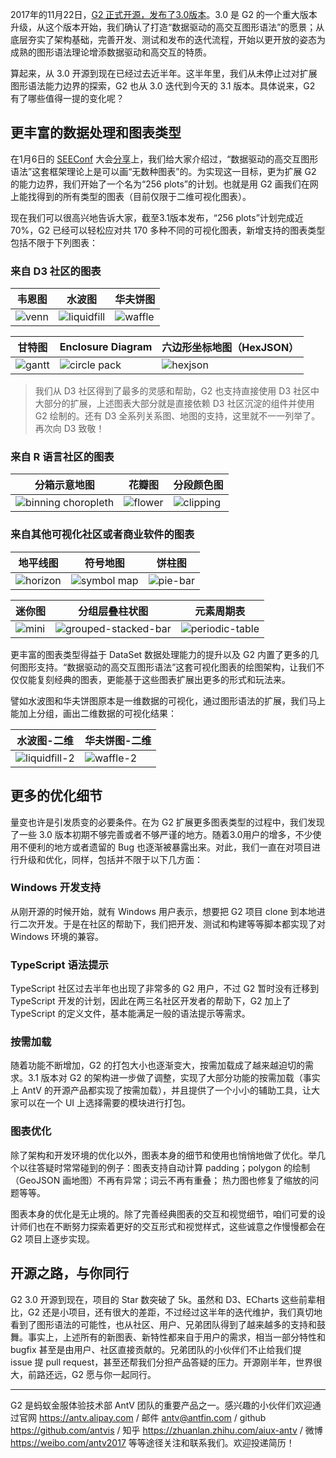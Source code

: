 <!--
index: 10
title: G2 3.1：在路上
authors:
  - name: 绝云
    avatar: ${assets}/image/members/jueyun.png
date: "2018-05-25"
landscape: https://gw.alipayobjects.com/zos/rmsportal/UwbfRnqJsMynLgzwtdmn.png
-->

2017年的11月22日，[G2 正式开源，发布了3.0版本](https://antv.alipay.com/zh-cn/vis/blog/antv-3.0-releasing.html)。3.0 是 G2 的一个重大版本升级，从这个版本开始，我们确认了打造“数据驱动的高交互图形语法”的愿景；从底层夯实了架构基础，完善开发、测试和发布的迭代流程，开始以更开放的姿态为成熟的图形语法理论增添数据驱动和高交互的特质。

算起来，从 3.0 开源到现在已经过去近半年。这半年里，我们从未停止过对扩展图形语法能力边界的探索，G2 也从 3.0 迭代到今天的 3.1 版本。具体说来，G2 有了哪些值得一提的变化呢？

## 更丰富的数据处理和图表类型

在1月6日的 [SEEConf](https://seeconf.alipay.com/) 大会[分享](https://zhuanlan.zhihu.com/p/32178892)上，我们给大家介绍过，“数据驱动的高交互图形语法”这套框架理论上是可以画“无数种图表”的。为实现这一目标，更为扩展 G2 的能力边界，我们开始了一个名为“256 plots”的计划。也就是用 G2 画我们在网上能找得到的所有类型的图表（目前仅限于二维可视化图表）。

现在我们可以很高兴地告诉大家，截至3.1版本发布，“256 plots”计划完成近70%，G2 已经可以轻松应对共 170 多种不同的可视化图表，新增支持的图表类型包括不限于下列图表：

### 来自 D3 社区的图表


| 韦恩图 | 水波图 | 华夫饼图 |
| -------- | -------- | -------- |
| ![venn](https://lark.alipay.com/attachments/lark/0/2018/png/619/1526047743911-4318f1ae-a510-4196-8e56-7fa3d09923e6.png)  | ![liquidfill](https://lark.alipay.com/attachments/lark/0/2018/png/619/1526050389093-e58844b0-9a61-4b66-9b6b-7ab7d0fc1e45.png)   | ![waffle](https://lark.alipay.com/attachments/lark/0/2018/png/619/1526047855852-a0810496-552a-41d9-8117-27ea73ed7b6c.png)  |


| 甘特图 | Enclosure Diagram | 六边形坐标地图（HexJSON） |
| -------- | -------- | -------- |
| ![gantt](https://lark.alipay.com/attachments/lark/0/2018/png/619/1526048017467-6c529412-00c0-4d1b-b42e-79447cccb703.png)  | ![circle pack](https://lark.alipay.com/attachments/lark/0/2018/png/619/1526048302687-d003b81a-4144-43c7-95c3-24eb7a7fca16.png)  | ![hexjson](https://lark.alipay.com/attachments/lark/0/2018/png/619/1526048883611-fbb2c714-155a-4e26-ab19-e1b5dba54022.png)  |

> 我们从 D3 社区得到了最多的灵感和帮助，G2 也支持直接使用 D3 社区中大部分的扩展，上述图表大部分就是直接依赖 D3 社区沉淀的组件并使用 G2 绘制的。还有 D3 全系列关系图、地图的支持，这里就不一一列举了。再次向 D3 致敬！

### 来自 R 语言社区的图表

| 分箱示意地图 | 花瓣图 | 分段颜色图 |
| -------- | -------- | -------- |
| ![binning choropleth](https://lark.alipay.com/attachments/lark/0/2018/png/619/1526049255482-2f817a1d-c16c-4da6-b9f9-07b00cf0da38.png)  | ![flower](https://lark.alipay.com/attachments/lark/0/2018/png/619/1526049391318-c132748c-b58d-495f-8c62-5a8df115573d.png)  | ![clipping](https://lark.alipay.com/attachments/lark/0/2018/png/619/1526049545150-a6360b3a-71a4-402c-80c6-4232d9ebb3b7.png)  |

### 来自其他可视化社区或者商业软件的图表

| 地平线图 | 符号地图 | 饼柱图 |
| -------- | -------- | -------- |
| ![horizon](https://lark.alipay.com/attachments/lark/0/2018/png/619/1526048509712-a3caee37-fb55-45c3-9cd7-390edcc9436a.png)  | ![symbol map](https://lark.alipay.com/attachments/lark/0/2018/png/619/1526048562072-cc4046fc-49aa-4111-864e-cca45c8bee88.png)  | ![pie-bar](https://lark.alipay.com/attachments/lark/0/2018/png/619/1526049651946-9def9b00-046f-4145-b203-3916c3bb168b.png)   |


| 迷你图 | 分组层叠柱状图 | 元素周期表 |
| -------- | -------- | -------- |
| ![mini](https://cdn.yuque.com/lark/0/2018/png/619/1526968931649-8c2c6431-01e7-430c-a6bf-03c6ab925958.png)  | ![grouped-stacked-bar](https://cdn.yuque.com/lark/0/2018/png/619/1526969062111-bc2a335f-44e6-4f18-b16b-ba2d57b08711.png)  |![periodic-table](https://cdn.yuque.com/lark/0/2018/png/619/1526969140866-d01f3e3b-bc74-4569-b92e-5afb821f2e23.png)  |


更丰富的图表类型得益于 DataSet 数据处理能力的提升以及 G2 内置了更多的几何图形支持。“数据驱动的高交互图形语法”这套可视化图表的绘图架构，让我们不仅仅能复刻经典的图表，更能基于这些图表扩展出更多的形式和玩法来。

譬如水波图和华夫饼图原本是一维数据的可视化，通过图形语法的扩展，我们马上能加上分组，画出二维数据的可视化结果：

| 水波图-二维 | 华夫饼图-二维 |
| -------- | -------- |
| ![liquidfill-2](https://lark.alipay.com/attachments/lark/0/2018/png/619/1526277193080-c7314a42-d4fb-463c-ae2e-e222a38fe9a9.png) | ![waffle-2](https://lark.alipay.com/attachments/lark/0/2018/png/619/1526050429228-d2cc9410-96f2-49bd-906d-b6de1c5be36e.png)  |

## 更多的优化细节

量变也许是引发质变的必要条件。在为 G2 扩展更多图表类型的过程中，我们发现了一些 3.0 版本初期不够完善或者不够严谨的地方。随着3.0用户的增多，不少使用不便利的地方或者遗留的 Bug 也逐渐被暴露出来。对此，我们一直在对项目进行升级和优化，同样，包括并不限于以下几方面：

### Windows 开发支持

从刚开源的时候开始，就有 Windows 用户表示，想要把 G2 项目 clone 到本地进行二次开发。于是在社区的帮助下，我们把开发、测试和构建等等脚本都实现了对 Windows 环境的兼容。

### TypeScript 语法提示

TypeScript 社区过去半年也出现了非常多的 G2 用户，不过 G2 暂时没有迁移到 TypeScript 开发的计划，因此在两三名社区开发者的帮助下，G2 加上了 TypeScript 的定义文件，基本能满足一般的语法提示等需求。

### 按需加载

随着功能不断增加，G2 的打包大小也逐渐变大，按需加载成了越来越迫切的需求。3.1 版本对 G2 的架构进一步做了调整，实现了大部分功能的按需加载（事实上 AntV 的开源产品都实现了按需加载），并且提供了一个小小的辅助工具，让大家可以在一个 UI 上选择需要的模块进行打包。

### 图表优化

除了架构和开发环境的优化以外，图表本身的细节和使用也悄悄地做了优化。举几个以往答疑时常常碰到的例子：图表支持自动计算 padding；polygon 的绘制（GeoJSON 画地图）不再有异常；词云不再有重叠； 热力图也修复了缩放的问题等等。

图表本身的优化是无止境的。除了完善经典图表的交互和视觉细节，咱们可爱的设计师们也在不断努力探索着更好的交互形式和视觉样式，这些诚意之作慢慢都会在 G2 项目上逐步实现。

## 开源之路，与你同行

G2 3.0 开源到现在，项目的 Star 数突破了 5k。虽然和 D3、ECharts 这些前辈相比，G2 还是小项目，还有很大的差距，不过经过这半年的迭代维护，我们真切地看到了图形语法的可能性，也从社区、用户、兄弟团队得到了越来越多的支持和鼓舞。事实上，上述所有的新图表、新特性都来自于用户的需求，相当一部分特性和 bugfix 甚至是由用户、社区直接贡献的。兄弟团队的小伙伴们不止给我们提 issue 提 pull request，甚至还帮我们分担产品答疑的压力。开源刚半年，世界很大，前路还远，G2 愿与你一起同行。

--------

G2 是蚂蚁金服体验技术部 AntV 团队的重要产品之一。感兴趣的小伙伴们欢迎通过官网 https://antv.alipay.com / 邮件 antv@antfin.com / github https://github.com/antvis / 知乎 https://zhuanlan.zhihu.com/aiux-antv / 微博 https://weibo.com/antv2017 等等途径关注和联系我们。欢迎投递简历！

